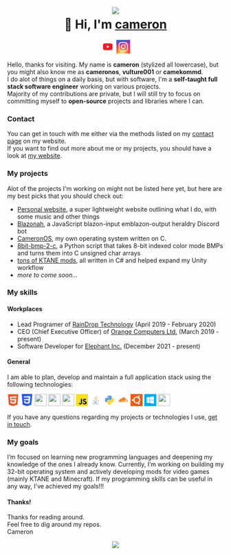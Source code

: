 <h1 align="center"><img width=20% src="https://github.com/cameronos.png"><br>👋 Hi, I'm <a href="https://cameronos.github.io/" target="_blank">cameron</a></h1>

<p align="center">
    <a href="https://www.youtube.com/channel/UCuqOb3W1gMgL0z_RoIeRzfg"><img height="32" width="32" src="https://raw.githubusercontent.com/edent/SuperTinyIcons/master/images/svg/youtube.svg" /></a>
    <a href="https://www.instagram.com/cameronkoehler/"><img height="32" width="32" src="https://raw.githubusercontent.com/edent/SuperTinyIcons/master/images/svg/instagram.svg" /></a></a>
</p>

Hello, thanks for visiting. My name is **cameron** (stylized all lowercase), but you might also know me as **cameronos**, **vulture001** or **camekommd**.<br>
I do alot of things on a daily basis, but with software, I'm a **self-taught full stack software engineer** working on various projects.<br>
Majority of my contributions are private, but I will still try to focus on committing myself to **open-source** projects and libraries where I can.

### Contact

You can get in touch with me either via the methods listed on my [contact page](https://cameronos.github.io/contact.html) on my website.<br>
If you want to find out more about me or my projects, you should have a look at [my website](https://cameronos.github.io/).

### My projects

Alot of the projects I'm working on might not be listed here yet, but here are my best picks that you should check out:

- [Personal website](https://cameronos.github.io), a super lightweight website outlining what I do, with some music and other things
- [Blazonah](https://github.com/cameronos/blazonah), a JavaScript blazon-input emblazon-output heraldry Discord bot
- [CameronOS](https://github.com/cameronos/cameronOSrepo), my own operating system written on C.
- [8bit-bmp-2-c](https://github.com/cameronos/8bit-bmp-2-c), a Python script that takes 8-bit indexed color mode BMPs and turns them into C unsigned char arrays
- [tons of KTANE mods](https://steamcommunity.com/id/cameronos/myworkshopfiles/), all written in C# and helped expand my Unity workflow
- _more to come soon..._

### My skills
#### Workplaces
- Lead Programer of [RainDrop Technology](https://micronations.wiki/wiki/RainDrop_Technology) (April 2019 - February 2020)
- CEO (Chief Executive Officer) of [Orange Computers Ltd.](https://www.facebook.com/orangecomputersltd) (March 2019 - present)
- Software Developer for [Elephant Inc.](https://micronations.wiki/wiki/Ecesis) (December 2021 - present)

#### General
I am able to plan, develop and maintain a full application stack using the following technologies:
<p align="left">
    <img height="28" width="28" src="https://raw.githubusercontent.com/edent/SuperTinyIcons/master/images/svg/html5.svg" />
    <img height="28" width="28" src="https://raw.githubusercontent.com/edent/SuperTinyIcons/master/images/svg/css3.svg" />
    <img height="28" width="28" src="https://upload.wikimedia.org/wikipedia/commons/c/cf/Lua-Logo.svg" />
    <img height="28" width="28" src="https://iconape.com/wp-content/png_logo_vector/c.png" />
    <img height="28" width="28" src="https://upload.wikimedia.org/wikipedia/commons/1/19/C_Logo.png" />
    <img height="28" width="28" src="https://raw.githubusercontent.com/edent/SuperTinyIcons/master/images/svg/javascript.svg" />
    <img height="28" width="28" src="https://raw.githubusercontent.com/edent/SuperTinyIcons/master/images/svg/java.svg" />
    <img height="28" width="28" src="https://raw.githubusercontent.com/edent/SuperTinyIcons/master/images/svg/python.svg" />
    <img height="28" width="28" src="https://raw.githubusercontent.com/edent/SuperTinyIcons/master/images/svg/cloudflare.svg" />
    <img height="28" width="28" src="https://raw.githubusercontent.com/edent/SuperTinyIcons/master/images/svg/ubuntu.svg" />
    <img height="28" width="28" src="https://raw.githubusercontent.com/edent/SuperTinyIcons/master/images/svg/windows.svg" />
    <img height="28" width="28" src="https://cameronos.github.io/img/icon/fabricmc.png" />
</p>

If you have any questions regarding my projects or technologies I use, [get in touch](#contact).

### My goals

I’m focused on learning new programming languages and deepening my knowledge of the ones I already know. 
Currently, I’m working on building my 32-bit operating system and actively developing mods for video games (mainly KTANE and Minecraft). 
If my programming skills can be useful in any way, I’ve achieved my goals!!!

#### Thanks!

Thanks for reading around.<br>Feel free to dig around my repos.<br>
Cameron<br>
<p align="center"><img src="https://i.imgur.com/9C1gKhZ.png" width=20%></p>
